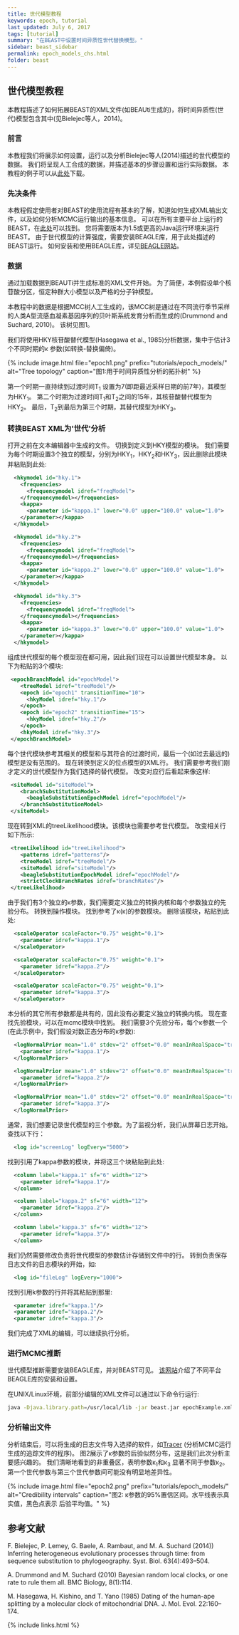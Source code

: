 ```yaml
---
title: 世代模型教程
keywords: epoch, tutorial
last_updated: July 6, 2017
tags: [tutorial]
summary: "在BEAST中设置时间异质性世代替换模型。"
sidebar: beast_sidebar
permalink: epoch_models_chs.html
folder: beast
---
```


## 世代模型教程

本教程描述了如何拓展BEAST的XML文件(如BEAUti生成的)，将时间异质性(世代)模型包含其中(见Bielejec等人，2014)。

### 前言

本教程我们将展示如何设置，运行以及分析Bielejec等人(2014)描述的世代模型的数据。
我们将呈现人工合成的数据，并描述基本的步骤设置和运行实际数据。
本教程的例子可以从[此处](tutorials/epoch_models/files/epochExample.zip)下载。

### 先决条件

本教程假定使用者对BEAST的使用流程有基本的了解，知道如何生成XML输出文件，以及如何分析MCMC运行输出的基本信息。
可以在所有主要平台上运行的BEAST，在[此处](https://github.com/beast-dev/beast-mcmc)可以找到。
您将需要版本为1.5或更高的Java运行环境来运行BEAST。
由于世代模型的计算强度，需要安装BEAGLE库，用于此处描述的BEAST运行。
如何安装和使用BEAGLE库，详见[BEAGLE网站](https://github.com/beagle-dev/beagle-lib)。

### 数据

通过加载数据到BEAUTi并生成标准的XML文件开始。
为了简便，本例假设单个核苷酸分区，恒定种群大小模型以及严格的分子钟模型。

本教程中的数据是根据MCC树人工生成的，该MCC树是通过在不同流行季节采样的人类A型流感血凝素基因序列的贝叶斯系统发育分析而生成的(Drummond and Suchard, 2010)。
该树见图1。

我们将使用HKY核苷酸替代模型(Hasegawa et al., 1985)分析数据，集中于估计3个不同时期的&kappa; 参数(如转换-替换偏倚)。

{% include image.html file="epoch1.png" prefix="tutorials/epoch_models/" alt="Tree topology" caption="图1:用于时间异质性分析的拓扑树" %}

第一个时期一直持续到过渡时间T<sub>1</sub> 设置为7(即距最近采样日期的前7年)，其模型为HKY<sub>1</sub>。
第二个时期为过渡时间T<sub>1</sub>和T<sub>2</sub>之间的15年，其核苷酸替代模型为HKY<sub>2</sub>。
最后，T<sub>2</sub>到最后为第三个时期，其替代模型为HKY<sub>3</sub>。

### 转换BEAST XML为'世代'分析

打开之前在文本编辑器中生成的文件。
切换到定义到HKY模型的模块。
我们需要为每个时期设置3个独立的模型，分别为HKY<sub>1</sub>，HKY<sub>2</sub>和HKY<sub>3</sub>，因此删除此模块并粘贴到此处:

```xml
  <hkymodel id="hky.1">
    <frequencies>
      <frequencymodel idref="freqModel">
    </frequencymodel></frequencies>
    <kappa>
      <parameter id="kappa.1" lower="0.0" upper="100.0" value="1.0">
    </parameter></kappa>
  </hkymodel>

  <hkymodel id="hky.2">
    <frequencies>
      <frequencymodel idref="freqModel">
    </frequencymodel></frequencies>
    <kappa>
      <parameter id="kappa.2" lower="0.0" upper="100.0" value="1.0">
    </parameter></kappa>
  </hkymodel>

  <hkymodel id="hky.3">
    <frequencies>
      <frequencymodel idref="freqModel">
    </frequencymodel></frequencies>
    <kappa>
      <parameter id="kappa.3" lower="0.0" upper="100.0" value="1.0">
    </parameter></kappa>
  </hkymodel>
```

组成世代模型的每个模型现在都可用，因此我们现在可以设置世代模型本身。
以下为粘贴的3个模块:

```xml
 <epochBranchModel id="epochModel">
    <treeModel idref="treeModel"/>
    <epoch id="epoch1" transitionTime="10">
      <hkyModel idref="hky.1"/>
    </epoch>
    <epoch id="epoch2" transitionTime="15">
      <hkyModel idref="hky.2"/>
    </epoch>
    <hkyModel idref="hky.3"/>
 </epochBranchModel>
```

每个世代模块参考其相关的模型和与其符合的过渡时间，最后一个(如过去最远的)模型是没有范围的。
现在转换到定义的位点模型的XML行。
我们需要参考我们刚才定义的世代模型作为我们选择的替代模型。
改变对应行后看起来像这样:

```xml
 <siteModel id="siteModel">
    <branchSubstitutionModel>
      <beagleSubstitutionEpochModel idref="epochModel"/>
    </branchSubstitutionModel>
 </siteModel>
```

现在转到XML的treeLikelihood模块。该模块也需要参考世代模型。
改变相关行如下所示:

```xml
 <treeLikelihood id="treeLikelihood">
    <patterns idref="patterns"/>
    <treeModel idref="treeModel"/>
    <siteModel idref="siteModel"/>
    <beagleSubstitutionEpochModel idref="epochModel"/>
    <strictClockBranchRates idref="branchRates"/>
 </treeLikelihood>
```

由于我们有3个独立的κ参数，我们需要定义独立的转换内核和每个参数独立的先验分布。
转换到操作模块。
找到参考了κ(&kappa;)的参数模块。
删除该模块，粘贴到此处:

```xml
  <scaleOperator scaleFactor="0.75" weight="0.1">
    <parameter idref="kappa.1"/>
  </scaleOperator>

  <scaleOperator scaleFactor="0.75" weight="0.1">
    <parameter idref="kappa.2"/>
  </scaleOperator>

  <scaleOperator scaleFactor="0.75" weight="0.1">
    <parameter idref="kappa.3"/>
  </scaleOperator>
```

本分析的其它所有参数都是共有的，因此没有必要定义独立的转换内核。
现在查找先验模块，可以在mcmc模块中找到。
我们需要3个先验分布，每个&kappa;参数一个(在此示例中，我们假设对数正态分布的&kappa;参数):

```xml
  <logNormalPrior mean="1.0" stdev="2" offset="0.0" meanInRealSpace="true">
    <parameter idref="kappa.1"/>
  </logNormalPrior>

  <logNormalPrior mean="1.0" stdev="2" offset="0.0" meanInRealSpace="true">
    <parameter idref="kappa.2"/>
  </logNormalPrior>

  <logNormalPrior mean="1.0" stdev="2" offset="0.0" meanInRealSpace="true">
    <parameter idref="kappa.3"/>
  </logNormalPrior>
```

通常，我们想要记录世代模型的三个参数。为了监视分析，我们从屏幕日志开始。
查找以下行：

```xml
  <log id="screenLog" logEvery="5000">
```

找到引用了kappa参数的模块，并将这三个块粘贴到此处:

```xml
  <column label="kappa.1" sf="6" width="12">
    <parameter idref="kappa.1"/>
  </column>

  <column label="kappa.2" sf="6" width="12">
    <parameter idref="kappa.2"/>
  </column>

  <column label="kappa.3" sf="6" width="12">
    <parameter idref="kappa.3"/>
  </column>
```

我们仍然需要修改负责将世代模型的参数估计存储到文件中的行。
转到负责保存日志文件的日志模块的开始，如:

```xml
  <log id="fileLog" logEvery="1000">
```

找到引用k参数的行并将其粘贴到那里:

```xml
  <parameter idref="kappa.1"/>
  <parameter idref="kappa.2"/>
  <parameter idref="kappa.3"/>
```

我们完成了XML的编辑，可以继续执行分析。

### 进行MCMC推断

世代模型推断需要安装BEAGLE库，并对BEAST可见。
[该网站](https://github.com/beagle-dev/beagle-lib)介绍了不同平台BEAGLE库的安装和设置。

在UNIX/Linux环境，前部分编辑的XML文件可以通过以下命令行运行:

```bash
java -Djava.library.path=/usr/local/lib -jar beast.jar epochExample.xml
```

### 分析输出文件

分析结束后，可以将生成的日志文件导入选择的软件，如[Tracer](http://tree.bio.ed.ac.uk/software/tracer/) (分析MCMC运行生成的追踪文件的程序)。
图2展示了&kappa;参数的后验似然分布，这是我们此次分析主要感兴趣的。
我们清晰地看到的非重叠区，表明参数&kappa;<sub>1</sub>和&kappa;<sub>3</sub> 显著不同于参数&kappa;<sub>2</sub>。
第一个世代参数与第三个世代参数间可能没有明显地差异性。

{% include image.html file="epoch2.png" prefix="tutorials/epoch_models/" alt="Credibility intervals" caption="图2: &kappa;参数的95%置信区间。水平线表示真实值，黑色点表示 后验平均值。" %}

## 参考文献

F. Bielejec, P. Lemey, G. Baele, A. Rambaut, and M. A. Suchard (2014)) Inferring heterogeneous evolutionary processes through time: from sequence substitution to phylogeography. Syst. Biol. 63(4):493–504.

A. Drummond and M. Suchard (2010) Bayesian random local clocks, or one rate to rule them all. BMC Biology, 8(1):114.

M. Hasegawa, H. Kishino, and T. Yano (1985) Dating of the human-ape splitting by a molecular clock of mitochondrial DNA. J. Mol. Evol. 22:160–174.

{% include links.html %}
